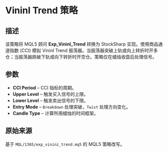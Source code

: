 # VininI Trend 策略

## 描述
该策略将 MQL5 顾问 **Exp_VininI_Trend** 转换为 StockSharp 实现。使用商品通道指数 (CCI) 模拟 VininI Trend 振荡器。当振荡器突破上轨或向上转折时开多仓；当振荡器跌破下轨或向下转折时开空仓。策略仅在蜡烛收盘后处理信号。

## 参数
- **CCI Period** – CCI 指标的周期。
- **Upper Level** – 触发买入信号的上限。
- **Lower Level** – 触发卖出信号的下限。
- **Entry Mode** – `Breakdown` 处理突破，`Twist` 处理方向变化。
- **Candle Type** – 计算所用蜡烛的时间框架。

## 原始来源
基于 `MQL/1365/exp_vinini_trend.mq5` 的 MQL5 策略改写。
